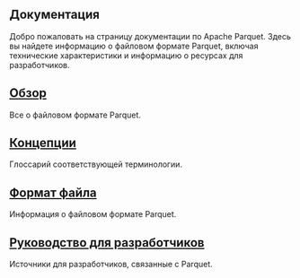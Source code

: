 ## Документация

Добро пожаловать на страницу документации по Apache Parquet. Здесь вы найдете информацию о файловом формате Parquet, включая технические характеристики и информацию о ресурсах для разработчиков.

## [Обзор](./Overview/ApacheParquetOverview.md)
Все о файловом формате Parquet.

## [Концепции](./Concepts/ApacheParquetConcepts.md)
Глоссарий соответствующей терминологии.

## [Формат файла](./FileFormat/ApacheParquetFileFormat.md)
Информация о файловом формате Parquet.

## [Руководство для разработчиков](./DeveloperGuide/ApacheParquetDeveloperGuide.md)
Источники для разработчиков, связанные с Parquet.